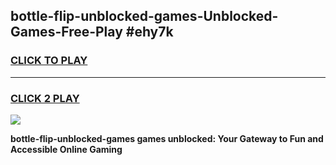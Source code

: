 
## bottle-flip-unblocked-games-Unblocked-Games-Free-Play #ehy7k
<h3>
<a href="https://us.freeplayer.one?title=bottle-flip-unblocked-games&ref=9M">CLICK TO PLAY</a></h3>
<hr>

<h3>
<a href="https://us.freeplayer.one?title=bottle-flip-unblocked-games&ref=9M">CLICK 2 PLAY</a>
  
</h3>

<a href="https://us.freeplayer.one?title=bottle-flip-unblocked-games&ref=9M"><img src="https://clearcache.store/games.png"></a>


**bottle-flip-unblocked-games games unblocked: Your Gateway to Fun and Accessible Online Gaming**
